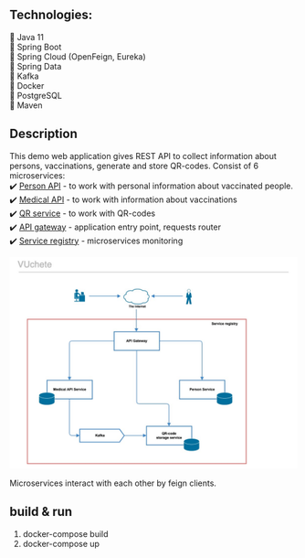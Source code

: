 ## Technologies:
:small_blue_diamond: Java 11  
:small_blue_diamond: Spring Boot  
:small_blue_diamond: Spring Cloud (OpenFeign, Eureka)  
:small_blue_diamond: Spring Data  
:small_blue_diamond: Kafka  
:small_blue_diamond: Docker  
:small_blue_diamond: PostgreSQL  
:small_blue_diamond: Maven  

## Description  
This demo web application gives REST API to collect information about persons, vaccinations, generate and store QR-codes.
Consist of 6 microservices:  
:heavy_check_mark: [Person API](person-api/) - to work with personal information about vaccinated people.    
:heavy_check_mark: [Medical API](medical-api/) - to work with information about vaccinations  
:heavy_check_mark: [QR service](qr-service/) - to work with QR-codes  
:heavy_check_mark: [API gateway](api-gateway/) - application entry point, requests router  
:heavy_check_mark: [Service registry](service-registry/) - microservices monitoring  
  
![architecture](architecture.jpeg)  
  
Microservices interact with each other by feign clients.


## build & run
1) docker-compose build
2) docker-compose up
